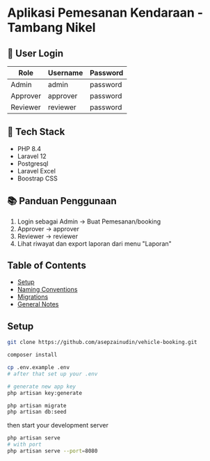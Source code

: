 # Aplikasi Pemesanan Kendaraan - Tambang Nikel

## 👤 User Login

| Role     | Username     | Password  |
|----------|--------------|-----------|
| Admin    | admin        | password  |
| Approver | approver     | password  |
| Reviewer | reviewer     | password  |

## 💾 Tech Stack
- PHP 8.4
- Laravel 12
- Postgresql
- Laravel Excel
- Boostrap CSS

## 📚 Panduan Penggunaan
1. Login sebagai Admin → Buat Pemesanan/booking
2. Approver → approver
3. Reviewer  → reviewer
4. Lihat riwayat dan export laporan dari menu "Laporan"

## Table of Contents

- [Setup](#setup)
- [Naming Conventions](#naming-conventions)
- [Migrations](#migrations)
- [General Notes](#general-notes)

## Setup

```bash
git clone https://github.com/asepzainudin/vehicle-booking.git

composer install

cp .env.example .env
# after that set up your .env

# generate new app key
php artisan key:generate

php artisan migrate
php artisan db:seed
```

then start your development server

```bash
php artisan serve
# with port
php artisan serve --port=8080
```
